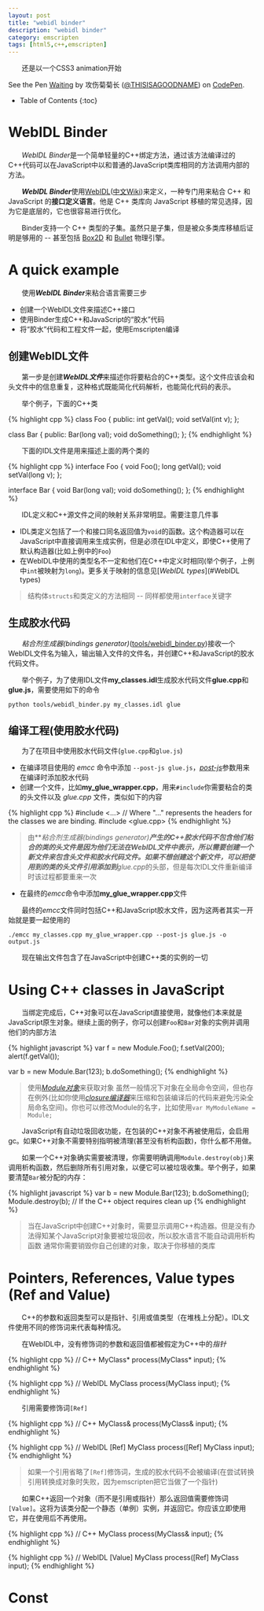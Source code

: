 ```yaml
---
layout: post
title: "webidl binder"
description: "webidl binder"
category: emscripten
tags: [html5,c++,emscripten]
---
```


&#160; &#160; &#160; &#160;还是以一个CSS3 animation开始

<p data-height="255" data-theme-id="0" data-slug-hash="GoaboE" data-default-tab="result" data-user="THISISAGOODNAME" data-preview="true" class='codepen'>See the Pen <a href='http://codepen.io/THISISAGOODNAME/pen/GoaboE/'>Waiting</a> by 攻伤菊菊长 (<a href='http://codepen.io/THISISAGOODNAME'>@THISISAGOODNAME</a>) on <a href='http://codepen.io'>CodePen</a>.</p>
<script async src="//assets.codepen.io/assets/embed/ei.js"></script>

<!-- more -->

* Table of Contents
{:toc}

# WebIDL Binder

&#160; &#160; &#160; &#160;*WebIDL Binder*是一个简单轻量的C++绑定方法，通过该方法编译过的C++代码可以在JavaScript中以和普通的JavaScript类库相同的方法调用内部的方法。

&#160; &#160; &#160; &#160;***WebIDL Binder***使用[WebIDL](https://www.w3.org/TR/WebIDL/)([中文Wiki](https://www.w3.org/html/ig/zh/wiki/WebIDL))来定义，一种专门用来粘合 C++ 和 JavaScript 的**接口定义语言**。他是 C++ 类库向 JavaScript 移植的常见选择，因为它是底层的，它也很容易进行优化。

&#160; &#160; &#160; &#160;Binder支持一个 C++ 类型的子集。虽然只是子集，但是被众多类库移植后证明是够用的 -- 甚至包括 [Box2D](https://github.com/kripken/box2d.js/#box2djs) 和 [Bullet](https://github.com/kripken/ammo.js/#ammojs) 物理引擎。

# A quick example

&#160; &#160; &#160; &#160;使用***WebIDL Binder***来粘合语言需要三步

- 创建一个WebIDL文件来描述C++接口
- 使用Binder生成C++和JavaScript的“胶水”代码
- 将“胶水”代码和工程文件一起，使用Emscripten编译

## 创建WebIDL文件

&#160; &#160; &#160; &#160;第一步是创建***WebIDL文件***来描述你将要粘合的C++类型。这个文件应该会和头文件中的信息重复，这种格式既能简化代码解析，也能简化代码的表示。

&#160; &#160; &#160; &#160;举个例子，下面的C++类

{% highlight cpp %}
class Foo {
public:
  int getVal();
  void setVal(int v);
};

class Bar {
public:
  Bar(long val);
  void doSomething();
};
{% endhighlight %}

&#160; &#160; &#160; &#160;下面的IDL文件是用来描述上面的两个类的

{% highlight cpp %}
interface Foo {
        void Foo();
        long getVal();
        void setVal(long v);
};

interface Bar {
        void Bar(long val);
        void doSomething();
};
{% endhighlight %}

&#160; &#160; &#160; &#160;IDL定义和C++源文件之间的映射关系非常明显。需要注意几件事

- IDL类定义包括了一个和接口同名返回值为`void`的函数。这个构造器可以在JavaScript中直接调用来生成实例，但是必须在IDL中定义，即使C++使用了默认构造器(比如上例中的`Foo`)
- 在WebIDL中使用的类型名不一定和他们在C++中定义时相同(举个例子，上例中`int`被映射为`long`)。更多关于映射的信息见[*WebIDL types*](#WebIDL types)

> 结构体`structs`和类定义的方法相同 -- 同样都使用`interface`关键字

## 生成胶水代码

&#160; &#160; &#160; &#160;*粘合剂生成器(bindings generator)*([tools/webidl_binder.py](https://github.com/kripken/emscripten/blob/master/tools/webidl_binder.py))接收一个WebIDL文件名为输入，输出输入文件的文件名，并创建C++和JavaScript的胶水代码文件。

&#160; &#160; &#160; &#160;举个例子，为了使用IDL文件**my_classes.idl**生成胶水代码文件**glue.cpp**和**glue.js**，需要使用如下的命令

<pre><code>python tools/webidl_binder.py my_classes.idl glue</code></pre>

## 编译工程(使用胶水代码)

&#160; &#160; &#160; &#160;为了在项目中使用胶水代码文件(`glue.cpp`和`glue.js`)

* 在编译项目使用的 *emcc* 命令中添加 `--post-js glue.js`，[*post-js*](http://kripken.github.io/emscripten-site/docs/tools_reference/emcc.html#emcc-post-js)参数用来在编译时添加胶水代码
* 创建一个文件，比如**my_glue_wrapper.cpp**，用来`#include`你需要粘合的类的头文件以及 *glue.cpp* 文件，类似如下的内容

{% highlight cpp %}
#include <...> // Where "..." represents the headers for the classes we are binding.
#include <glue.cpp>
{% endhighlight %}

> 由***粘合剂生成器(bindings generator)***产生的C++胶水代码不包含他们粘合的类的头文件是因为他们无法在WebIDL文件中表示，所以需要创建一个新文件来包含头文件和胶水代码文件。如果不想创建这个新文件，可以把使用到的类的头文件引用添加到**glue.cpp**的头部，但是每次IDL文件重新编译时该过程都要重来一次

* 在最终的*emcc*命令中添加**my_glue_wrapper.cpp**文件

&#160; &#160; &#160; &#160;最终的*emcc*文件同时包括C++和JavaScript胶水文件，因为这两者其实一开始就是要一起使用的

<pre><code>./emcc my_classes.cpp my_glue_wrapper.cpp --post-js glue.js -o output.js</code></pre>

&#160; &#160; &#160; &#160;现在输出文件包含了在JavaScript中创建C++类的实例的一切

# Using C++ classes in JavaScript

&#160; &#160; &#160; &#160;当绑定完成后，C++对象可以在JavaScript直接使用，就像他们本来就是JavaScript原生对象。继续上面的例子，你可以创建`Foo`和`Bar`对象的实例并调用他们的内部方法

{% highlight javascript %}
var f = new Module.Foo();
f.setVal(200);
alert(f.getVal());

var b = new Module.Bar(123);
b.doSomething();
{% endhighlight %}

> 使用[*Module对象*](http://kripken.github.io/emscripten-site/docs/api_reference/module.html#module)来获取对象
> 虽然一般情况下对象在全局命令空间，但也存在例外(比如你使用[*closure编译器*](https://developers.google.com/closure/compiler/)来压缩和包装编译后的代码来避免污染全局命名空间)。你也可以修改Module的名字，比如使用`var MyModuleName = Module;`

&#160; &#160; &#160; &#160;JavaScript有自动垃圾回收功能，在包装的C++对象不再被使用后，会启用gc。如果C++对象不需要特别指明被清理(甚至没有析构函数)，你什么都不用做。

&#160; &#160; &#160; &#160;如果一个C++对象确实需要被清理，你需要明确调用`Module.destroy(obj)`来调用析构函数，然后删除所有引用对象，以便它可以被垃圾收集。举个例子，如果要清楚`Bar`被分配的内存：

{% highlight javascript %}
var b = new Module.Bar(123);
b.doSomething();
Module.destroy(b); // If the C++ object requires clean up
{% endhighlight %} 

> 当在JavaScript中创建C++对象时，需要显示调用C++构造器。但是没有办法得知某个JavaScript对象要被垃圾回收，所以胶水语言不能自动调用析构函数
> 通常你需要销毁你自己创建的对象，取决于你移植的类库

# Pointers, References, Value types (Ref and Value)

&#160; &#160; &#160; &#160;C++的参数和返回类型可以是指针、引用或值类型（在堆栈上分配）。IDL文件使用不同的修饰词来代表每种情况。

&#160; &#160; &#160; &#160;在WebIDL中，没有修饰词的参数和返回值都被假定为C++中的*指针*

{% highlight cpp %}
// C++
MyClass* process(MyClass* input);
{% endhighlight %}

{% highlight cpp %}
// WebIDL
MyClass process(MyClass input);
{% endhighlight %}

&#160; &#160; &#160; &#160;引用需要修饰词`[Ref]`

{% highlight cpp %}
// C++
MyClass& process(MyClass& input);
{% endhighlight %}

{% highlight cpp %}
// WebIDL
[Ref] MyClass process([Ref] MyClass input);
{% endhighlight %}

> 如果一个引用省略了`[Ref]`修饰词，生成的胶水代码不会被编译(在尝试转换引用转换成对象时失败，因为emscripten把它当做了一个指针)

&#160; &#160; &#160; &#160;如果C++返回一个对象（而不是引用或指针）那么返回值需要修饰词`[Value]`。这将为该类分配一个静态（单例）实例，并返回它。你应该立即使用它，并在使用后不再使用。

{% highlight cpp %}
// C++
MyClass process(MyClass& input);
{% endhighlight %}

{% highlight cpp %}
// WebIDL
[Value] MyClass process([Ref] MyClass input);
{% endhighlight %}

# Const

